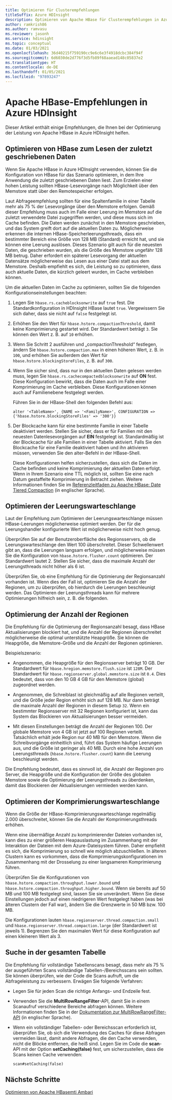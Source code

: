 ```yaml
---
title: Optimieren für Clusterempfehlungen
titleSuffix: Azure HDInsight
description: Optimieren von Apache HBase für Clusterempfehlungen in Azure HDInsight
author: ramkrish86
ms.author: ramvasu
ms.reviewer: jasonh
ms.service: hdinsight
ms.topic: conceptual
ms.date: 01/03/2021
ms.openlocfilehash: 36d40215f759190cc9e6c6e3f4918dcbc384f94f
ms.sourcegitcommit: 6d6030de2d776f3d5fb89f68aaead148c05837e2
ms.translationtype: HT
ms.contentlocale: de-DE
ms.lasthandoff: 01/05/2021
ms.locfileid: "97893247"
---
```

# <a name="apache-hbase-advisories-in-azure-hdinsight"></a>Apache HBase-Empfehlungen in Azure HDInsight

Dieser Artikel enthält einige Empfehlungen, die Ihnen bei der Optimierung der Leistung von Apache HBase in Azure HDInsight helfen. 

## <a name="optimize-hbase-to-read-most-recently-written-data"></a>Optimieren von HBase zum Lesen der zuletzt geschriebenen Daten

Wenn Sie Apache HBase in Azure HDInsight verwenden, können Sie die Konfiguration von HBase für das Szenario optimieren, in dem Ihre Anwendung die zuletzt geschriebenen Daten liest. Zum Erzielen einer hohen Leistung sollten HBase-Lesevorgänge nach Möglichkeit über den Memstore statt über den Remotespeicher erfolgen.

Laut Abfrageempfehlung sollten für eine Spaltenfamilie in einer Tabelle mehr als 75 % der Lesevorgänge über den Memstore erfolgen. Gemäß dieser Empfehlung muss auch im Falle einer Leerung im Memstore auf die zuletzt verwendete Datei zugegriffen werden, und diese muss sich im Cache befinden. Die Daten werden zunächst in den Memstore geschrieben, und das System greift dort auf die aktuellen Daten zu. Möglicherweise erkennen die internen HBase-Speicherleerungsthreads, dass ein bestimmter Bereich eine Größe von 128 MB (Standard) erreicht hat, und sie können eine Leerung auslösen. Dieses Szenario gilt auch für die neuesten Daten, die geschrieben wurden, als die Größe des Memstore ungefähr 128 MB betrug. Daher erfordert ein späterer Lesevorgang der aktuellen Datensätze möglicherweise das Lesen aus einer Datei statt aus dem Memstore. Deshalb empfiehlt es sich, die Leistung so zu optimieren, dass auch aktuelle Daten, die kürzlich geleert wurden, im Cache verbleiben können.

Um die aktuellen Daten im Cache zu optimieren, sollten Sie die folgenden Konfigurationseinstellungen beachten:

1. Legen Sie `hbase.rs.cacheblocksonwrite` auf `true` fest. Die Standardkonfiguration in HDInsight HBase lautet `true`. Vergewissern Sie sich daher, dass sie nicht auf `false` festgelegt ist.

2. Erhöhen Sie den Wert für `hbase.hstore.compactionThreshold`, damit keine Komprimierung gestartet wird. Der Standardwert beträgt `3`. Sie können den Wert z. B. auf `10` erhöhen.

3. Wenn Sie Schritt 2 ausführen und „compactionThreshold“ festlegen, ändern Sie `hbase.hstore.compaction.max` in einen höheren Wert, z. B. in `100`, und erhöhen Sie außerdem den Wert für `hbase.hstore.blockingStoreFiles`, z. B. auf `300`.

4. Wenn Sie sicher sind, dass nur in den aktuellen Daten gelesen werden muss, legen Sie `hbase.rs.cachecompactedblocksonwrite` auf **ON** fest. Diese Konfiguration bewirkt, dass die Daten auch im Falle einer Komprimierung im Cache verbleiben. Diese Konfigurationen können auch auf Familienebene festgelegt werden. 

   Führen Sie in der HBase-Shell den folgenden Befehl aus:
   
   ```
   alter '<TableName>', {NAME => '<FamilyName>', CONFIGURATION => {'hbase.hstore.blockingStoreFiles' => '300'}}
   ```

5. Der Blockcache kann für eine bestimmte Familie in einer Tabelle deaktiviert werden. Stellen Sie sicher, dass er für Familien mit den neuesten Datenlesevorgängen auf **EIN** festgelegt ist. Standardmäßig ist der Blockcache für alle Familien in einer Tabelle aktiviert. Falls Sie den Blockcache für eine Familie deaktiviert haben und ihn aktivieren müssen, verwenden Sie den alter-Befehl in der HBase-Shell.

   Diese Konfigurationen helfen sicherzustellen, dass sich die Daten im Cache befinden und keine Komprimierung der aktuellen Daten erfolgt. Wenn in Ihrem Szenario eine TTL möglich ist, sollten Sie eine nach Datum gestaffelte Komprimierung in Betracht ziehen. Weitere Informationen finden Sie im [Referenzleitfaden zu Apache HBase: Date Tiered Compaction](https://hbase.apache.org/book.html#ops.date.tiered) (in englischer Sprache).  

## <a name="optimize-the-flush-queue"></a>Optimieren der Leerungswarteschlange

Laut der Empfehlung zum Optimieren der Leerungswarteschlange müssen HBase-Leerungen möglicherweise optimiert werden. Der für die Leerungshandler konfigurierte Wert ist möglicherweise nicht hoch genug.

Überprüfen Sie auf der Benutzeroberfläche des Regionsservers, ob die Leerungswarteschlange den Wert 100 überschreitet. Dieser Schwellenwert gibt an, dass die Leerungen langsam erfolgen, und möglicherweise müssen Sie die Konfiguration von `hbase.hstore.flusher.count` optimieren. Der Standardwert lautet 2. Stellen Sie sicher, dass die maximale Anzahl der Leerungsthreads nicht höher als 6 ist.

Überprüfen Sie, ob eine Empfehlung für die Optimierung der Regionsanzahl vorhanden ist. Wenn dies der Fall ist, optimieren Sie die Anzahl der Regionen, um zu überprüfen, ob hierdurch die Leerungen beschleunigt werden. Das Optimieren der Leerungsthreads kann für mehrere Optimierungen hilfreich sein, z. B. die folgenden. 

## <a name="region-count-tuning"></a>Optimierung der Anzahl der Regionen

Die Empfehlung für die Optimierung der Regionsanzahl besagt, dass HBase Aktualisierungen blockiert hat, und die Anzahl der Regionen überschreitet möglicherweise die optimal unterstützte Heapgröße. Sie können die Heapgröße, die Memstore-Größe und die Anzahl der Regionen optimieren.

Beispielszenario:

- Angenommen, die Heapgröße für den Regionsserver beträgt 10 GB. Der Standardwert für `hbase.hregion.memstore.flush.size` ist `128M`. Der Standardwert für `hbase.regionserver.global.memstore.size` ist `0.4`. Dies bedeutet, dass von den 10 GB 4 GB für den Memstore (global) zugeordnet werden.

- Angenommen, die Schreiblast ist gleichmäßig auf alle Regionen verteilt, und die Größe jeder Region erhöht sich auf 128 MB. Nur dann beträgt die maximale Anzahl der Regionen in diesem Setup `32`. Wenn ein bestimmter Regionsserver mit 32 Regionen konfiguriert ist, kann das System das Blockieren von Aktualisierungen besser vermeiden.

- Mit diesen Einstellungen beträgt die Anzahl der Regionen 100. Der globale Memstore von 4 GB ist jetzt auf 100 Regionen verteilt. Tatsächlich erhält jede Region nur 40 MB für den Memstore. Wenn die Schreibvorgänge einheitlich sind, führt das System häufige Leerungen aus, und die Größe ist geringer als 40 MB. Durch eine hohe Anzahl von Leerungsthreads (`hbase.hstore.flusher.count`) kann die Leerung beschleunigt werden.

Die Empfehlung bedeutet, dass es sinnvoll ist, die Anzahl der Regionen pro Server, die Heapgröße und die Konfiguration der Größe des globalen Memstore sowie die Optimierung der Leerungsthreads zu überdenken, damit das Blockieren der Aktualisierungen vermieden werden kann.

## <a name="compaction-queue-tuning"></a>Optimieren der Komprimierungswarteschlange

Wenn die Größe der HBase-Komprimierungswarteschlange regelmäßig 2.000 überschreitet, können Sie die Anzahl der Komprimierungsthreads erhöhen.

Wenn eine übermäßige Anzahl zu komprimierender Dateien vorhanden ist, kann dies zu einer größeren Heapauslastung im Zusammenhang mit der Interaktion der Dateien mit dem Azure-Dateisystem führen. Daher empfiehlt es sich, die Komprimierung so schnell wie möglich abzuschließen. In älteren Clustern kann es vorkommen, dass die Komprimierungskonfigurationen im Zusammenhang mit der Drosselung zu einer langsameren Komprimierung führen.

Überprüfen Sie die Konfigurationen von `hbase.hstore.compaction.throughput.lower.bound` und `hbase.hstore.compaction.throughput.higher.bound`. Wenn sie bereits auf 50 MB und 100 MB festgelegt sind, lassen Sie sie unverändert. Wenn Sie diese Einstellungen jedoch auf einen niedrigeren Wert festgelegt haben (was bei älteren Clustern der Fall war), ändern Sie die Grenzwerte in 50 MB bzw. 100 MB.

Die Konfigurationen lauten `hbase.regionserver.thread.compaction.small` und `hbase.regionserver.thread.compaction.large` (der Standardwert ist jeweils 1).
Begrenzen Sie den maximalen Wert für diese Konfiguration auf einen kleineren Wert als 3.

## <a name="full-table-scan"></a>Suche in der gesamten Tabelle

Die Empfehlung für vollständige Tabellenscans besagt, dass mehr als 75 % der ausgeführten Scans vollständige Tabellen-/Bereichsscans sein sollten. Sie können überprüfen, wie der Code die Scans aufruft, um die Abfrageleistung zu verbessern. Erwägen Sie folgende Verfahren:

* Legen Sie für jeden Scan die richtige Anfangs- und Endzeile fest.

* Verwenden Sie die **MultiRowRangeFilter**-API, damit Sie in einem Scanaufruf verschiedene Bereiche abfragen können. Weitere Informationen finden Sie in der [Dokumentation zur MultiRowRangeFilter-API](https://hbase.apache.org/2.1/apidocs/org/apache/hadoop/hbase/filter/MultiRowRangeFilter.html) (in englischer Sprache).

* Wenn ein vollständiger Tabellen- oder Bereichsscan erforderlich ist, überprüfen Sie, ob sich die Verwendung des Caches für diese Abfragen vermeiden lässt, damit andere Abfragen, die den Cache verwenden, nicht die Blöcke entfernen, die heiß sind. Legen Sie im Code die **scan**-API mit der Option **setCaching(false)** fest, um sicherzustellen, dass die Scans keinen Cache verwenden: 

   ```
   scan#setCaching(false)
   ```
   
## <a name="next-steps"></a>Nächste Schritte

[Optimieren von Apache HBasemti Ambari](../optimize-hbase-ambari.md)
